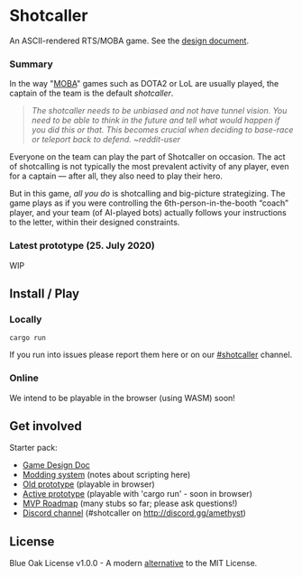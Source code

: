 # Shotcaller

An ASCII-rendered RTS/MOBA game. See the [design document](https://www.notion.so/erlendsh/Shotcaller-7374d2b2819c42ccb40f01dc7089d419).

### Summary

In the way "[MOBA](https://en.wikipedia.org/wiki/Multiplayer_online_battle_arena)" games such as DOTA2 or LoL are usually played, the captain of the team is the default *shotcaller*.

> *The shotcaller needs to be unbiased and not have tunnel vision. You need to be able to think in the future and tell what would happen if you did this or that. This becomes crucial when deciding to base-race or teleport back to defend. ~reddit-user*

Everyone on the team can play the part of Shotcaller on occasion. The act of shotcalling  is not typically the most prevalent activity of any player, even for a captain — after all, they also need to play their hero.

But in this game, *all you do* is shotcalling and big-picture strategizing. The game plays as if you were controlling the 6th-person-in-the-booth “coach” player, and your team (of AI-played bots) actually follows your instructions to the letter, within their designed constraints.


### Latest prototype (25. July 2020)

WIP


## Install / Play

### Locally

```
cargo run
```

If you run into issues please report them here or on our [#shotcaller](https://discord.gg/qvJyTYM) channel.

### Online

We intend to be playable in the browser (using WASM) soon!

## Get involved

Starter pack:

* [Game Design Doc](https://www.notion.so/erlendsh/Shotcaller-7374d2b2819c42ccb40f01dc7089d419)
* [Modding system](https://www.notion.so/erlendsh/Modding-system-7634b7cd978241ccbadfbf5e5ee407eb) (notes about scripting here)
* [Old prototype](https://github.com/Maxgy/text-rts) (playable in browser)
* [Active prototype](https://github.com/amethyst/shotcaller) (playable with 'cargo run' - soon in browser)
* [MVP Roadmap](https://github.com/amethyst/shotcaller/issues/4) (many stubs so far; please ask questions!)
* [Discord channel](https://discord.gg/qvJyTYM) (#shotcaller on http://discord.gg/amethyst)

## License

Blue Oak License v1.0.0 - A modern [alternative](https://writing.kemitchell.com/2019/03/09/Deprecation-Notice.html) to the MIT License.
